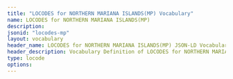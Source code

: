 ```yaml
---
title: "LOCODES for NORTHERN MARIANA ISLANDS(MP) Vocabulary"
name: LOCODES for NORTHERN MARIANA ISLANDS(MP) 
description: 
jsonid: "locodes-mp"
layout: vocabulary
header_name: LOCODES for NORTHERN MARIANA ISLANDS(MP) JSON-LD Vocabulary
header_description: Vocabulary Definition of LOCODES for NORTHERN MARIANA ISLANDS(MP) semantics in HTML format. JSON-LD format is available at [locodes-mp.jsonld](/vocabulary/locodes-mp.jsonld)
type: locode
options:
---
```

